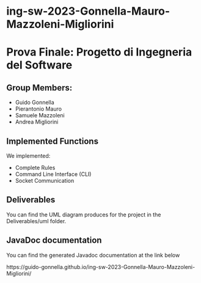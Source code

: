 # ing-sw-2023-Gonnella-Mauro-Mazzoleni-Migliorini
<h1>Prova Finale: Progetto di Ingegneria del Software</h1>

<h2>Group Members:</h2>
<ul>
  <li>Guido Gonnella</li>
  <li>Pierantonio Mauro</li>
  <li>Samuele Mazzoleni</li>
  <li>Andrea Migliorini</li>
</ul>

<h2>Implemented Functions</h2>

<p>
  We implemented: 
  <ul>
    <li>Complete Rules</li>
    <li>Command Line Interface (CLI)</li>
    <li>Socket Communication</li>
  </ul>
</p>

<h2>Deliverables</h2>
<p>You can find the UML diagram produces for the project in the Deliverables/uml folder.</p>

<h2>JavaDoc documentation</h2>
<p>You can find the generated Javadoc documentation at the link below</p> https://guido-gonnella.github.io/ing-sw-2023-Gonnella-Mauro-Mazzoleni-Migliorini/
